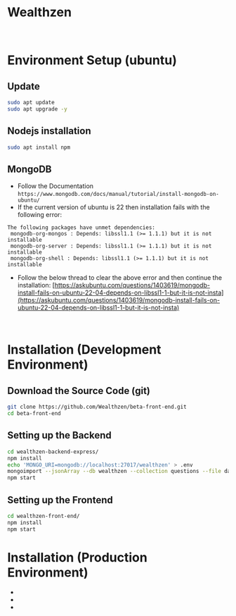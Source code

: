 # Wealthzen

<br>

# Environment Setup (ubuntu)

## Update

```bash
sudo apt update
sudo apt upgrade -y
```

## Nodejs installation

```bash
sudo apt install npm
```

## MongoDB

-   Follow the Documentation `https://www.mongodb.com/docs/manual/tutorial/install-mongodb-on-ubuntu/`
-   If the current version of ubuntu is 22 then installation fails with the following error:

```
The following packages have unmet dependencies:
 mongodb-org-mongos : Depends: libssl1.1 (>= 1.1.1) but it is not installable
 mongodb-org-server : Depends: libssl1.1 (>= 1.1.1) but it is not installable
 mongodb-org-shell : Depends: libssl1.1 (>= 1.1.1) but it is not installable
```

-   Follow the below thread to clear the above error and then continue the installation:
    [https://askubuntu.com/questions/1403619/mongodb-install-fails-on-ubuntu-22-04-depends-on-libssl1-1-but-it-is-not-insta](https://askubuntu.com/questions/1403619/mongodb-install-fails-on-ubuntu-22-04-depends-on-libssl1-1-but-it-is-not-insta)

<br />

# Installation (Development Environment)

## Download the Source Code (git)

```bash
git clone https://github.com/Wealthzen/beta-front-end.git
cd beta-front-end
```

## Setting up the Backend

```bash
cd wealthzen-backend-express/
npm install
echo 'MONGO_URI=mongodb://localhost:27017/wealthzen' > .env
mongoimport --jsonArray --db wealthzen --collection questions --file data/questions.json
npm start
```

## Setting up the Frontend

```bash
cd wealthzen-front-end/
npm install
npm start
```

# Installation (Production Environment)

-
-
-
